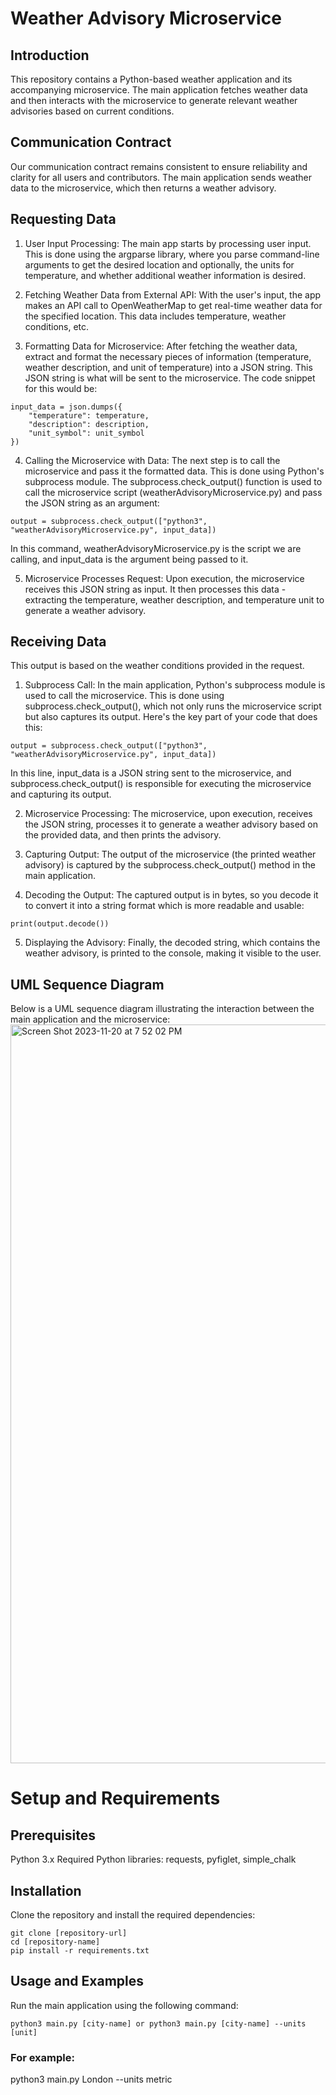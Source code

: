 # Weather Advisory Microservice

## Introduction
This repository contains a Python-based weather application and its accompanying microservice. The main application fetches weather data and then interacts with the microservice to generate relevant weather advisories based on current conditions.

## Communication Contract
Our communication contract remains consistent to ensure reliability and clarity for all users and contributors. The main application sends weather data to the microservice, which then returns a weather advisory.

## Requesting Data

1. User Input Processing: The main app starts by processing user input. This is done using the argparse library, where you parse command-line arguments to get the desired location and optionally, the units for temperature, and whether additional weather information is desired.

2. Fetching Weather Data from External API: With the user's input, the app makes an API call to OpenWeatherMap to get real-time weather data for the specified location. This data includes temperature, weather conditions, etc.

3. Formatting Data for Microservice: After fetching the weather data, extract and format the necessary pieces of information (temperature, weather description, and unit of temperature) into a JSON string. This JSON string is what will be sent to the microservice. The code snippet for this would be:

```
input_data = json.dumps({
    "temperature": temperature,
    "description": description,
    "unit_symbol": unit_symbol
})
```

4. Calling the Microservice with Data: The next step is to call the microservice and pass it the formatted data. This is done using Python's subprocess module. The subprocess.check_output() function is used to call the microservice script (weatherAdvisoryMicroservice.py) and pass the JSON string as an argument:
```
output = subprocess.check_output(["python3", "weatherAdvisoryMicroservice.py", input_data])
```
In this command, weatherAdvisoryMicroservice.py is the script we are calling, and input_data is the argument being passed to it.

5. Microservice Processes Request: Upon execution, the microservice receives this JSON string as input. It then processes this data - extracting the temperature, weather description, and temperature unit to generate a weather advisory.



## Receiving Data
This output is based on the weather conditions provided in the request.

1. Subprocess Call: In the main application, Python's subprocess module is used to call the microservice. This is done using subprocess.check_output(), which not only runs the microservice script but also captures its output. Here's the key part of your code that does this:
```
output = subprocess.check_output(["python3", "weatherAdvisoryMicroservice.py", input_data])
```
In this line, input_data is a JSON string sent to the microservice, and subprocess.check_output() is responsible for executing the microservice and capturing its output.

2. Microservice Processing: The microservice, upon execution, receives the JSON string, processes it to generate a weather advisory based on the provided data, and then prints the advisory.

3. Capturing Output: The output of the microservice (the printed weather advisory) is captured by the subprocess.check_output() method in the main application.

4. Decoding the Output: The captured output is in bytes, so you decode it to convert it into a string format which is more readable and usable:

```
print(output.decode())
```

5. Displaying the Advisory: Finally, the decoded string, which contains the weather advisory, is printed to the console, making it visible to the user.

## UML Sequence Diagram
Below is a UML sequence diagram illustrating the interaction between the main application and the microservice:
<img width="1182" alt="Screen Shot 2023-11-20 at 7 52 02 PM" src="https://github.com/demuthsa/361_Weather_App/assets/76825032/81ae377f-d1ae-4a3f-8550-9a52a8b7f40d">


# Setup and Requirements

## Prerequisites
Python 3.x
Required Python libraries: requests, pyfiglet, simple_chalk

## Installation
Clone the repository and install the required dependencies:

```
git clone [repository-url]
cd [repository-name]
pip install -r requirements.txt
```

## Usage and Examples
Run the main application using the following command:
```
python3 main.py [city-name] or python3 main.py [city-name] --units [unit]
```
### For example:

python3 main.py London --units metric

